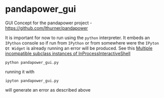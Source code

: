 # pandapower_gui
GUI Concept for the pandapower project - https://github.com/lthurner/pandapower

It is important for now to run using the `python` interpreter.  It embeds an `IPython` console so if run from `IPython` or from somewhere were the `IPyton Qt Widget` is already running an error will be produced. See this [Multiple incompatible subclass instances of InProcessInteractiveShell](http://stackoverflow.com/questions/20243754/multiple-incompatible-subclass-instances-of-interactiveshellembed-are-being-crea)

```
python pandapower_gui.py
```

running it with 
```
ipyton pandapower_gui.py
```

will generate an error as described above